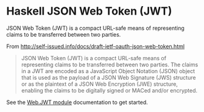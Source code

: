 # Haskell JSON Web Token (JWT)

JSON Web Token (JWT) is a compact URL-safe means of representing claims to be transferred between two parties.

From http://self-issued.info/docs/draft-ietf-oauth-json-web-token.html

> JSON Web Token (JWT) is a compact URL-safe means of representing claims to be transferred 
> between two parties. The claims in a JWT are encoded as a JavaScript Object Notation (JSON) 
> object that is used as the payload of a JSON Web Signature (JWS) structure or as the plaintext 
> of a JSON Web Encryption (JWE) structure, enabling the claims to be digitally signed or MACed 
> and/or encrypted.

See the [Web.JWT module](http://hackage.haskell.org/package/jwt/docs/Web-JWT.html) documentation to get started.
